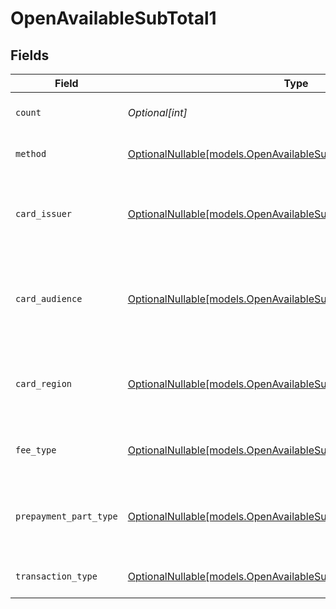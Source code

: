 # OpenAvailableSubTotal1


## Fields

| Field                                                                                                                      | Type                                                                                                                       | Required                                                                                                                   | Description                                                                                                                | Example                                                                                                                    |
| -------------------------------------------------------------------------------------------------------------------------- | -------------------------------------------------------------------------------------------------------------------------- | -------------------------------------------------------------------------------------------------------------------------- | -------------------------------------------------------------------------------------------------------------------------- | -------------------------------------------------------------------------------------------------------------------------- |
| `count`                                                                                                                    | *Optional[int]*                                                                                                            | :heavy_minus_sign:                                                                                                         | Number of transactions of this type                                                                                        | 50                                                                                                                         |
| `method`                                                                                                                   | [OptionalNullable[models.OpenAvailableSubTotalMethod1]](../models/openavailablesubtotalmethod1.md)                         | :heavy_minus_sign:                                                                                                         | Payment type of the transactions                                                                                           | creditcard                                                                                                                 |
| `card_issuer`                                                                                                              | [OptionalNullable[models.OpenAvailableSubTotalCardIssuer1]](../models/openavailablesubtotalcardissuer1.md)                 | :heavy_minus_sign:                                                                                                         | In case of payments transactions with card, the card issuer will be available                                              | amex                                                                                                                       |
| `card_audience`                                                                                                            | [OptionalNullable[models.OpenAvailableSubTotalCardAudience1]](../models/openavailablesubtotalcardaudience1.md)             | :heavy_minus_sign:                                                                                                         | In case of payments trnsactions with card, the card audience will be available.                                            | other                                                                                                                      |
| `card_region`                                                                                                              | [OptionalNullable[models.OpenAvailableSubTotalCardRegion1]](../models/openavailablesubtotalcardregion1.md)                 | :heavy_minus_sign:                                                                                                         | In case of payments transactions with card, the card region will be available.                                             | domestic                                                                                                                   |
| `fee_type`                                                                                                                 | [OptionalNullable[models.OpenAvailableSubTotalFeeType1]](../models/openavailablesubtotalfeetype1.md)                       | :heavy_minus_sign:                                                                                                         | Present when the transaction represents a fee.                                                                             | payment-fee                                                                                                                |
| `prepayment_part_type`                                                                                                     | [OptionalNullable[models.OpenAvailableSubTotalPrepaymentPartType1]](../models/openavailablesubtotalprepaymentparttype1.md) | :heavy_minus_sign:                                                                                                         | Prepayment part: fee itself, reimbursement, discount, VAT or rounding compensation.                                        | fee                                                                                                                        |
| `transaction_type`                                                                                                         | [OptionalNullable[models.OpenAvailableSubTotalTransactionType1]](../models/openavailablesubtotaltransactiontype1.md)       | :heavy_minus_sign:                                                                                                         | Represents the transaction type                                                                                            | payment                                                                                                                    |